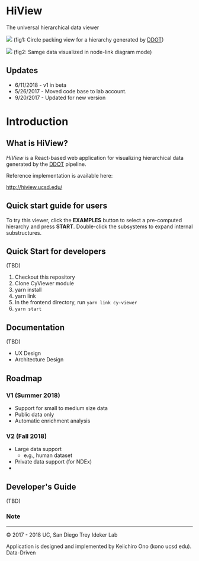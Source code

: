 # HiView
The universal hierarchical data viewer

![](https://raw.githubusercontent.com/idekerlab/hiview/master/docs/images/hiview-top1.png)
(fig1: Circle packing view for a hierarchy generated by [DDOT]())

![](https://raw.githubusercontent.com/idekerlab/hiview/master/docs/images/hiview-top2.png)
(fig2: Samge data visualized in node-link diagram mode)

## Updates
* 6/11/2018 - v1 in beta
* 5/26/2017 - Moved code base to lab account.
* 9/20/2017 - Updated for new version

# Introduction

## What is HiView?
_HiView_ is a React-based web application for visualizing hierarchical data generated by the [DDOT](http://ddot.readthedocs.io/en/latest/) pipeline.

Reference implementation is available here:

http://hiview.ucsd.edu/

## Quick start guide for users
To try this viewer, click the **EXAMPLES** button to select a pre-computed hierarchy and press **START**.  Double-click the subsystems to expand internal substructures. 

## Quick Start for developers
(TBD)

1. Checkout this repository
1. Clone CyViewer module
1. yarn install
1. yarn link
1. In the frontend directory, run ```yarn link cy-viewer```
1. ```yarn start```


## Documentation
(TBD)
* UX Design
* Architecture Design

## Roadmap

### V1 (Summer 2018)
* Support for small to medium size data
* Public data only
* Automatic enrichment analysis

### V2 (Fall 2018)
* Large data support
    * e.g., human dataset
* Private data support (for NDEx)
* 


## Developer's Guide
(TBD)

### Note


----
&copy; 2017 - 2018 UC, San Diego Trey Ideker Lab

Application is designed and implemented by Keiichiro Ono (kono ucsd edu).  Data-Driven 